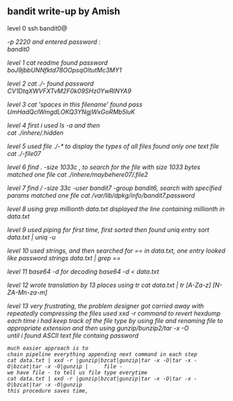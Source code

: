 ## bandit write-up by Amish

level 0
	ssh bandit0@<address> -p 2220
	and entered password :	
	bandit0

level 1
	cat readme
	found password	
	boJ9jbbUNNfktd78OOpsqOltutMc3MY1	 				

level 2
	cat ./-
	found password	
	CV1DtqXWVFXTvM2F0k09SHz0YwRINYA9

level 3	
	cat 'spaces in this filename'
	found pass
	UmHadQclWmgdLOKQ3YNgjWxGoRMb5luK
	
level 4
	first i used ls -a and then 	
	cat ./inhere/.hidden

level 5
 	used file ./-* to display the types of all files
	found only one text file
	cat ./-file07

level 6
	find . -size 1033c , to search for the file with size 1033 bytes
	matched one file 
	cat ./inhere/maybehere07/.file2
		
level 7
	find / -size 33c -user bandit7 -group bandit6, search with specified params
	matched one file
	cat /var/lib/dpkg/info/bandit7.password

level 8
	using
	grep millionth data.txt
	displayed the line containing millionth in data.txt

level 9	
	used piping for first time, first sorted then found uniq entry
	sort data.txt | uniq -u

level 10
	used strings, and then searched for == in data.txt, one entry looked like password
	strings data.txt | grep ==
	
level 11
	base64 -d for decoding 
	base64 -d < data.txt

level 12
	wrote translation by 13 places using tr
	cat data.txt | tr [A-Za-z] [N-ZA-Mn-za-m]

level 13
	very frustrating, the problem designer got carried away with repeatedly compressing the 	files
	used xxd -r command to revert hexdump
	each time i had keep track of the file type by using 
	file <name-of-file>
	and renaming file to appropriate extension
	and then using gunzip/bunzip2/tar -x -O		
	until i found ASCII text file containg password

	much easier approach is to
	chain pipeline everything appending next command in each step
	cat data.txt | xxd -r |gunzip|bzcat|gunzip|tar -x -O|tar -x -O|bzcat|tar -x -O|gunzip | 	file -
	we have file - to tell us file type everytime
	cat data.txt | xxd -r |gunzip|bzcat|gunzip|tar -x -O|tar -x -O|bzcat|tar -x -O|gunzip
	this procedure saves time,	

